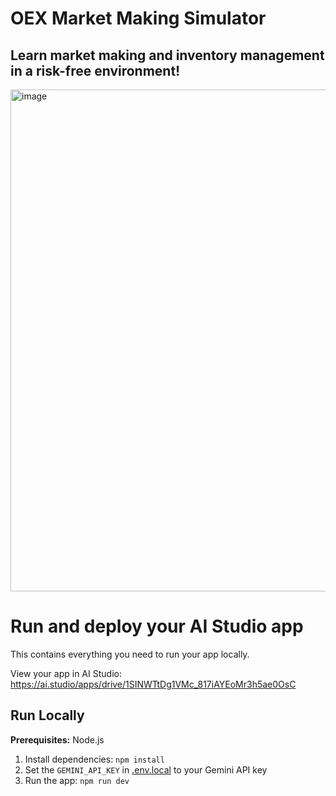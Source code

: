 # OEX Market Making Simulator
## Learn market making and inventory management in a risk-free environment!

<img width="1370" height="803" alt="image" src="https://github.com/user-attachments/assets/0debf061-9cb9-4abf-8f6f-5c27ae38dd78" />


# Run and deploy your AI Studio app

This contains everything you need to run your app locally.

View your app in AI Studio: https://ai.studio/apps/drive/1SINWTtDg1VMc_817iAYEoMr3h5ae0OsC

## Run Locally

**Prerequisites:**  Node.js


1. Install dependencies:
   `npm install`
2. Set the `GEMINI_API_KEY` in [.env.local](.env.local) to your Gemini API key
3. Run the app:
   `npm run dev`
